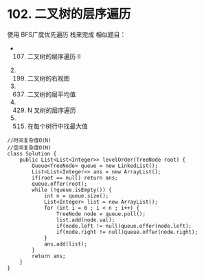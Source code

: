 # 102. 二叉树的层序遍历

使用 BFS广度优先遍历 栈来完成
相似题目：
* 107. 二叉树的层序遍历 II
2. 199. 二叉树的右视图
3. 637. 二叉树的层平均值
4. 429. N 叉树的层序遍历
5. 515. 在每个树行中找最大值

```
//时间复杂度O(N)
//空间复杂度O(N)
class Solution {
    public List<List<Integer>> levelOrder(TreeNode root) {
        Queue<TreeNode> queue = new LinkedList();
        List<List<Integer>> ans = new ArrayList();
        if(root == null) return ans;
        queue.offer(root);
        while (!queue.isEmpty()) {
            int n = queue.size();
            List<Integer> list = new ArrayList();
            for (int i = 0 ; i < n ; i++) {
                TreeNode node = queue.poll();
                list.add(node.val);
                if(node.left != null)queue.offer(node.left);
                if(node.right != null)queue.offer(node.right);
            }
            ans.add(list);
        }
        return ans;
    }
}
```